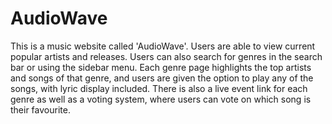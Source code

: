 # AudioWave
This is a music website called 'AudioWave'. Users are able to view current popular artists and releases. Users can also search for genres in the search bar or using the sidebar menu. Each genre page highlights the top artists and songs of that genre, and users are given the option to play any of the songs, with lyric display included. There is also a live event link for each genre as well as a voting system, where users can vote on which song is their favourite.
